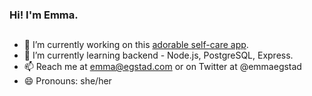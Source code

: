 ### Hi! I'm Emma.
## 

- 🔭 I’m currently working on this [adorable self-care app](www.google.com).
- 🌱 I’m currently learning backend - Node.js, PostgreSQL, Express.
- 📫 Reach me at emma@egstad.com or on Twitter at @emmaegstad
- 😄 Pronouns: she/her

